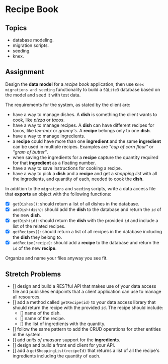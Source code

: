 # Recipe Book

## Topics

- database modeling.
- migration scripts.
- seeding.
- knex.

## Assignment

Design the **data model** for a _recipe book_ application, then use `Knex migrations and seeding` functionality to build a `SQLite3` database based on the model and seed it with test data.

The requirements for the system, as stated by the client are:

- have a way to manage dishes. A **dish** is something the client wants to cook, like _pizza_ or _tacos_.
- have a way to manage recipes. A **dish** can have different recipes for tacos, like _tex-mex_ or _granny's_. A **recipe** belongs only to one **dish**.
- have a way to manage ingredients.
- a **recipe** could have more than one **ingredient** and the same **ingredient** can be used in multiple recipes. Examples are _"cup of corn flour"_ or _"gram of butter"_.
- when saving the ingredients for a **recipe** capture the quantity required for that **ingredient** as a floating number.
- have a way to save instructions for cooking a recipe.
- have a way to pick a **dish** and a **recipe** and get a _shopping list_ with all the ingredients, and quantity of each, needed to cook the **dish**.

In addition to the `migrations` and `seeding` scripts, write a data access file that **exports** an object with the following functions:

- [x] `getDishes()`: should return a list of all dishes in the database.
- [x] `addDish(dish)`: should add the **dish** to the database and return the `id` of the new **dish**.
- [x] `getDish(id)`: should return the **dish** with the provided `id` and include a list of the related recipes.
- [x] `getRecipes()`: should return a list of all recipes in the database including the **dish** they belong to.
- [x] `addRecipe(recipe)`: should add a **recipe** to the database and return the `id` of the new **recipe**.

Organize and name your files anyway you see fit.

## Stretch Problems

- [] design and build a RESTful API that makes use of your data access file and publishes endpoints that a client application can use to manage all resources.
- [] add a method called `getRecipe(id)` to your data access library that should return the recipe with the provided `id`. The recipe should include:
  - [] name of the dish.
  - [] name of the recipe.
  - [] the list of ingredients with the quantity.
- [] follow the same pattern to add the CRUD operations for other entities in the system.
- [] add _units of measure_ support for the **ingredient**s.
- [] design and build a front end client for your API.
- [] add a `getShoppingList(recipeId)` that returns a list of all the recipe's ingredients including the quantity of each.
